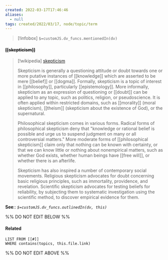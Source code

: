 ```yaml
---
created: 2022-03-17T17:46:46 
aliases:
  - null
tags: created/2022/03/17, node/topic/term
---
```

> [!infobox]
`$=customJS.dv_funcs.mentionedIn(dv)`

#### <s class="topic-title">[[skepticism]]</s>

> [!wikipedia] [skepticism](https://en.wikipedia.org/wiki/Skepticism)
> 
> Skepticism is generally a questioning attitude or doubt towards one or more putative instances of [[knowledge]] which are asserted to be mere [[belief]] or [[dogma]]. Formally, skepticism is a topic of interest in [[philosophy]], particularly [[epistemology]]. More informally, skepticism as an expression of questioning or [[doubt]] can be applied to any topic, such as politics, religion, or pseudoscience. It is often applied within restricted domains, such as [[morality]] (moral skepticism), [[theism]] (skepticism about the existence of God), or the supernatural.
> 
> Philosophical skepticism comes in various forms. Radical forms of philosophical skepticism deny that "knowledge or rational belief is possible and urge us to suspend judgment on many or all controversial matters." More moderate forms of [[philosophical skepticism]] claim only that nothing can be known with certainty, or that we can know little or nothing about nonempirical matters, such as whether God exists, whether human beings have [[free will]], or whether there is an afterlife. 
> 
> Skepticism has also inspired a number of contemporary social movements. Religious skepticism advocates for doubt concerning basic religious principles, such as immortality, providence, and revelation. Scientific skepticism advocates for testing beliefs for reliability, by subjecting them to systematic investigation using the scientific method, to discover empirical evidence for them.
>


**See**::
*`$=customJS.dv_funcs.outlinedIn(dv, this)`*

%% DO NOT EDIT BELOW %%

#### Related 

```dataview
LIST FROM [[#]]
WHERE contains(topics, this.file.link)
```
%% DO NOT EDIT ABOVE %%
